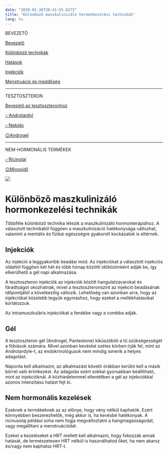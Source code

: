 ```yaml
---
date: "2020-01-26T20:41:55.827Z"
title: "Különbözõ maszkulinizáló hormonkezelési technikák"
lang: hu
---
```


<div class="floating-columns">

<div class="floating-bar">

BEVEZETÕ

[Bevezetõ](/#/entry?id=maszkulinizalo-hormonterapia)

[Különbözõ technikák](/#/entry?id=maszkulinizalo-hormonterapia-technikak)

[Hatások](/#/entry?id=maszkulinizalo-hormonterapia-hatasok)

[Injekciók](/#/entry?id=maszkulinizalo-hormonterapia-injekciok)

[Menstruáció és meddőség](/#/entry?id=maszkulinizalo-hormonterapia-menstruacio-meddoseg)

<hr />

TESZTOSZTERON

[Bevezetõ az tesztoszteronhoz](/#/entry?id=tesztoszteron)

[✅Androtardyl](/#/entry?id=androtardyl)

[✅Nebido](/#/entry?id=nebido)

[😐Androgel](/#/entry?id=androgel)

<hr />

NEM-HORMONÁLIS TERMÉKEK

[✅Ricinolaj](/#/entry?id=ricinolaj)

[😐Minoxidil](/#/entry?id=minoxidil)

</div>

<div class="wiki-content">

<div class="header-image"><img src="assets/images/undraw_medical_care.svg" /></div>

# Különbözõ maszkulinizáló hormonkezelési technikák

Többféle különbözõ technika létezik a maszkulinizáló hormonterápiához. A választott technikától függõen a maszkulinizáció hatékonysága változhat, valamint a mentális és fizikai egészségre gyakorolt kockázatok is eltérnek.

## Injekciók

Az injekció a leggyakoribb beadási mód. Az injekciókat a választott injekciós oldattól függően két hét és több hónap közötti időközönként adják be, így elkerülhető a gél napi alkalmazása. 

A tesztoszteron injekciók az injekciók között hangulatzavarokat és fáradtságot okozhatnak, mivel a tesztoszteronszint az injekció beadásának időpontjától a következőig változik. Lehetőség van azonban arra, hogy az injekciókat közelebb tegyük egymáshoz, hogy ezeket a mellékhatásokat korlátozzuk.

Az intramuszkuláris injekciókat a fenékbe vagy a combba adják.

## Gél
A tesztoszteron gél (Androgel, Pantestone) kiküszöböli a tű szükségességét a fóbiások számára. Mivel azonban kevésbé széles körben írják fel, mint az Androtardyle-t, az endokrinológusok nem mindig ismerik a helyes adagolást.

Naponta kell alkalmazni, az alkalmazást követő órákban kerülni kell a másik bőrrel való érintkezést. Az adagolás ezért sokkal gyorsabban beállítható, mint az injekcióknál. A közhiedelemmel ellentétben a gél az injekciókkal azonos intenzitású hatást fejt ki.

## Nem hormonális kezelések
Ezeknek a termékeknek az az előnye, hogy vény nélkül kaphatók. Ezért könnyebben beszerezhetők, még akkor is, ha kevésbé hatékonyak. A ricinusolaj például soha nem fogja megváltoztatni a hangmagasságodat, vagy megállítani a menstruációdat.

Ezeket a kezeléseket a HRT mellett kell alkalmazni, hogy fokozzák annak hatását, de természetesen HRT nélkül is használhatod őket, ha nem akarsz és/vagy nem kaphatsz HRT-t.

</div>
